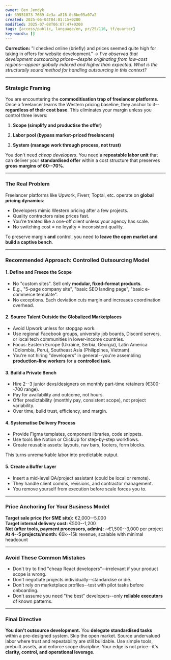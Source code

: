 ```yaml
---
owner: Ben Jendyk
id: 69551073-7669-4e3a-a818-0c8be05a07a2
created: 2025-06-04T04:01:15+0200
modified: 2025-07-08T06:07:47+0200
tags: [access/public, language/en, pr/25/116, tf/quarter]
key-words: []
---
```


**Correction:** "I checked online (briefly) and prices seemed quite high for taking in offers for website development." → _I've observed that development outsourcing prices--despite originating from low-cost regions--appear globally indexed and higher than expected. What is the structurally sound method for handling outsourcing in this context?_
* * *

### Strategic Framing

You are encountering the **commoditisation trap of freelancer platforms**. Once a freelancer learns the Western pricing baseline, they anchor to it--**regardless of their cost base**. This eliminates your margin unless you control three levers:

1. **Scope (simplify and productise the offer)**

2. **Labor pool (bypass market-priced freelancers)**

3. **System (manage work through process, not trust)**

You don't need _cheap developers_. You need a **repeatable labor unit** that can deliver your **standardised offer** within a cost structure that preserves **gross margins of 60--70%**.
* * *

### The Real Problem

Freelancer platforms like Upwork, Fiverr, Toptal, etc. operate on **global pricing dynamics**:

- Developers mimic Western pricing after a few projects.
- Quality contractors raise prices fast.
- You're treated like a one-off client unless your agency has scale.
- No switching cost = no loyalty = inconsistent quality.

To preserve margin **and** control, you need to **leave the open market and build a captive bench**.
* * *

### Recommended Approach: Controlled Outsourcing Model

#### **1. Define and Freeze the Scope**

- No "custom sites". Sell only **modular, fixed-format products**.
- E.g., "5-page company site", "basic SEO landing page", "basic e-commerce template".
- No exceptions. Each deviation cuts margin and increases coordination overhead.

#### **2. Source Talent Outside the Globalized Marketplaces**

- Avoid Upwork unless for stopgap work.
- Use regional Facebook groups, university job boards, Discord servers, or local tech communities in lower-income countries.
- Focus: Eastern Europe (Ukraine, Serbia, Georgia), Latin America (Colombia, Peru), Southeast Asia (Philippines, Vietnam).
- You're not hiring "developers" in general--you're assembling **production-line workers** for a **controlled task**.

#### **3. Build a Private Bench**

- Hire 2--3 junior devs/designers on monthly part-time retainers (€300--700 range).
- Pay for availability and outcome, not hours.
- Offer predictability (monthly pay, consistent scope), not project variability.
- Over time, build trust, efficiency, and margin.

#### **4. Systematise Delivery Process**

- Provide Figma templates, component libraries, code snippets.
- Use tools like Notion or ClickUp for step-by-step workflows.
- Create reusable assets: layouts, nav bars, footers, form blocks.

This turns unremarkable labor into predictable output.

#### **5. Create a Buffer Layer**

- Insert a mid-level QA/project assistant (could be local or remote).
- They handle client comms, revisions, and contractor management.
- You remove yourself from execution before scale forces you to.
* * *

### Price Anchoring for Your Business Model

**Target sale price (for SME site):** €2,000--5,000  
**Target internal delivery cost:** €500--1,200  
**Net (after tools, payment processors, admin):** ~€1,500--3,000 per project  
**At 4--5 projects/month:** €6k--15k revenue, scalable with minimal headcount
* * *

### Avoid These Common Mistakes

- Don't try to find "cheap React developers"--irrelevant if your product scope is wrong.
- Don't negotiate projects individually--standardise or die.
- Don't rely on marketplace profiles--test with pilot tasks before onboarding.
- Don't assume you need "the best" developers--only **reliable executors** of known patterns.
* * *

### Final Directive

**You don't outsource development.** You **delegate standardised tasks** within a pre-designed system. Skip the open market. Source undervalued labor where trust and repeatability are still buildable. Use simple tools, prebuilt assets, and enforce scope discipline. Your edge is not price--it's **clarity, control, and operational leverage**.